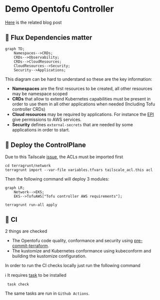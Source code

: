 # Demo Opentofu Controller

[Here](https://blog.ogenki.io/post/tofu-controller/) is the related blog post

## 🔄 Flux Dependencies matter

```mermaid
graph TD;
    Namespaces-->CRDs;
    CRDs-->Observability;
    CRDs-->CloudResources;
    CloudResources-->Security;
    Security-->Applications;
```

This diagram can be hard to understand so these are the key information:

* **Namespaces** are the first resources to be created, all other resources may be namespace scoped
* **CRDs** that allow to extend Kubernetes capabilities must be present in order to use them in all other applications when needed (Including Tofu controller CRDs)
* **Cloud resources** may be required by applications. For instance the [EPI](https://docs.aws.amazon.com/eks/latest/userguide/pod-identities.html) give permissions to AWS services.
* **Security** defines `external-secrets` that are needed by some applications in order to start.

## 🚀 Deploy the ControlPlane

Due to this Tailscale [issue](https://github.com/tailscale/terraform-provider-tailscale/issues/182), the ACLs must be imported first

```console
cd terragrunt/network
terragrunt import --var-file variables.tfvars tailscale_acl.this acl
```

Then the following command will deploy 3 modules:

```mermaid
graph LR;
    Network-->EKS;
    EKS-->TofuAWS["Tofu controller AWS requirements"];
```

```console
terragrunt run-all apply
```


## 🧪 CI

2 things are checked

* The Opentofu code quality, conformance and security using [pre-commit-terraform](https://github.com/antonbabenko/pre-commit-terraform).
* The kustomize and Kubernetes conformance using kubeconform and building the kustomize configuration.

In order to run the CI checks locally just run the following command

ℹ️ It requires [task](https://taskfile.dev/installation/) to be installed

```console
 task check
```

The same tasks are run in `Github Actions`.
